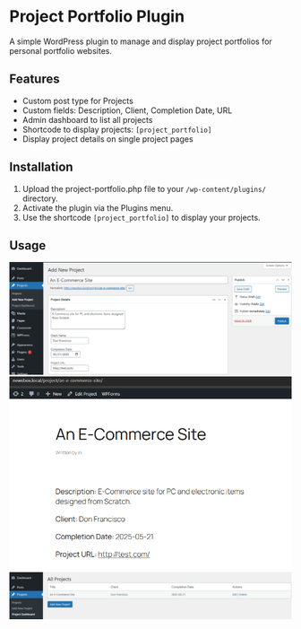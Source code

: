 # Project Portfolio Plugin

A simple WordPress plugin to manage and display project portfolios for personal portfolio websites.

## Features
- Custom post type for Projects
- Custom fields: Description, Client, Completion Date, URL
- Admin dashboard to list all projects
- Shortcode to display projects: `[project_portfolio]`
- Display project details on single project pages

## Installation
1. Upload the project-portfolio.php file to your `/wp-content/plugins/` directory.
2. Activate the plugin via the Plugins menu.
3. Use the shortcode `[project_portfolio]` to display your projects.

## Usage
![Image Alt Text](https://github.com/AhmedShaikh0/project-portfolio/blob/main/images/plugin-img.png)
![Image Alt Text](https://github.com/AhmedShaikh0/project-portfolio/blob/main/images/plugin-2.png)
![Image Alt Text](https://github.com/AhmedShaikh0/project-portfolio/blob/main/images/plugin-dashboard.png)

